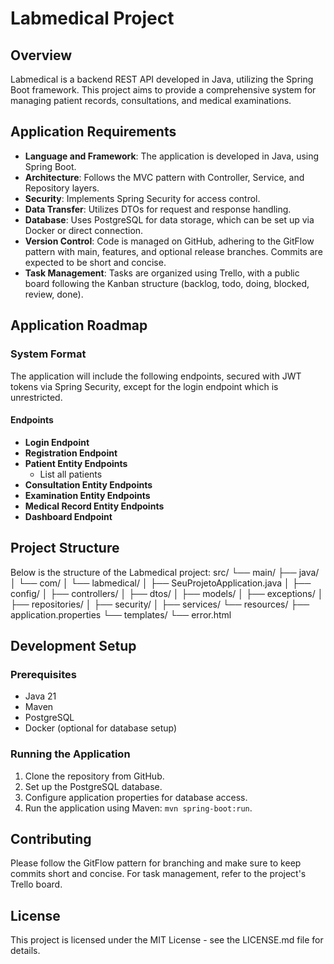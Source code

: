 # Labmedical Project

## Overview
Labmedical is a backend REST API developed in Java, utilizing the Spring Boot framework. This project aims to provide a comprehensive system for managing patient records, consultations, and medical examinations.

## Application Requirements

- **Language and Framework**: The application is developed in Java, using Spring Boot.
- **Architecture**: Follows the MVC pattern with Controller, Service, and Repository layers.
- **Security**: Implements Spring Security for access control.
- **Data Transfer**: Utilizes DTOs for request and response handling.
- **Database**: Uses PostgreSQL for data storage, which can be set up via Docker or direct connection.
- **Version Control**: Code is managed on GitHub, adhering to the GitFlow pattern with main, features, and optional release branches. Commits are expected to be short and concise.
- **Task Management**: Tasks are organized using Trello, with a public board following the Kanban structure (backlog, todo, doing, blocked, review, done).

## Application Roadmap

### System Format

The application will include the following endpoints, secured with JWT tokens via Spring Security, except for the login endpoint which is unrestricted.

#### Endpoints

- **Login Endpoint**
- **Registration Endpoint**
- **Patient Entity Endpoints**
    - List all patients
- **Consultation Entity Endpoints**
- **Examination Entity Endpoints**
- **Medical Record Entity Endpoints**
- **Dashboard Endpoint**

## Project Structure

Below is the structure of the Labmedical project:
src/
└── main/
├── java/
│   └── com/
│       └── labmedical/
│           ├── SeuProjetoApplication.java
│           ├── config/
│           ├── controllers/
│           ├── dtos/
│           ├── models/
│           ├── exceptions/
│           ├── repositories/
│           ├── security/
│           ├── services/
└── resources/
├── application.properties
└── templates/
└── error.html


## Development Setup

### Prerequisites

- Java 21
- Maven
- PostgreSQL
- Docker (optional for database setup)

### Running the Application

1. Clone the repository from GitHub.
2. Set up the PostgreSQL database.
3. Configure application properties for database access.
4. Run the application using Maven: `mvn spring-boot:run`.

## Contributing

Please follow the GitFlow pattern for branching and make sure to keep commits short and concise. For task management, refer to the project's Trello board.

## License

This project is licensed under the MIT License - see the LICENSE.md file for details.